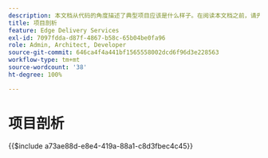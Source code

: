 ```yaml
---
description: 本文档从代码的角度描述了典型项目应该是什么样子。在阅读本文档之前，请先熟悉一下文档“快速入门 - 开发者教程”。
title: 项目剖析
feature: Edge Delivery Services
exl-id: 7097fdda-d87f-4867-b58c-65b04be0fa96
role: Admin, Architect, Developer
source-git-commit: 646ca4f4a441bf1565558002dcd6f96d3e228563
workflow-type: tm+mt
source-wordcount: '38'
ht-degree: 100%

---
```


# 项目剖析

{{$include a73ae88d-e8e4-419a-88a1-c8d3fbec4c45}}
